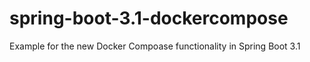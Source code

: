 # spring-boot-3.1-dockercompose
Example for the new Docker Compoase functionality in Spring Boot 3.1
